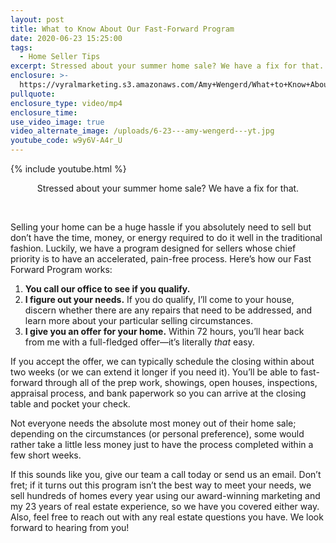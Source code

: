 ```yaml
---
layout: post
title: What to Know About Our Fast-Forward Program
date: 2020-06-23 15:25:00
tags:
  - Home Seller Tips
excerpt: Stressed about your summer home sale? We have a fix for that.
enclosure: >-
  https://vyralmarketing.s3.amazonaws.com/Amy+Wengerd/What+to+Know+About+Our+Fast-Forward+Program.mp4
pullquote:
enclosure_type: video/mp4
enclosure_time:
use_video_image: true
video_alternate_image: /uploads/6-23---amy-wengerd---yt.jpg
youtube_code: w9y6V-A4r_U
---
```


{% include youtube.html %}

<center>Stressed about your summer home sale? We have a fix for that.</center>

&nbsp;

Selling your home can be a huge hassle if you absolutely need to sell but don’t have the time, money, or energy required to do it well in the traditional fashion. Luckily, we have a program designed for sellers whose chief priority is to have an accelerated, pain-free process. Here’s how our Fast Forward Program works:&nbsp;

1. **You call our office to see if you qualify.&nbsp;**
2. **I figure out your needs.** If you do qualify, I’ll come to your house, discern whether there are any repairs that need to be addressed, and learn more about your particular selling circumstances.&nbsp;
3. **I give you an offer for your home.** Within 72 hours, you’ll hear back from me with a full-fledged offer—it’s literally *that* easy.&nbsp;

If you accept the offer, we can typically schedule the closing within about two weeks (or we can extend it longer if you need it). You’ll be able to fast-forward through all of the prep work, showings, open houses, inspections, appraisal process, and bank paperwork so you can arrive at the closing table and pocket your check.&nbsp;

Not everyone needs the absolute most money out of their home sale; depending on the circumstances (or personal preference), some would rather take a little less money just to have the process completed within a few short weeks.&nbsp;

If this sounds like you, give our team a call today or send us an email. Don’t fret; if it turns out this program isn’t the best way to meet your needs, we sell hundreds of homes every year using our award-winning marketing and my 23 years of real estate experience, so we have you covered either way. Also, feel free to reach out with any real estate questions you have. We look forward to hearing from you\!
